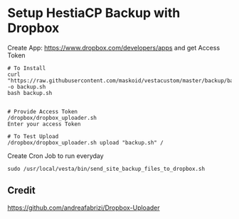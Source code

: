 # Setup HestiaCP Backup with Dropbox

Create App: https://www.dropbox.com/developers/apps and get Access Token

```
# To Install
curl "https://raw.githubusercontent.com/maskoid/vestacustom/master/backup/backup.sh" -o backup.sh
bash backup.sh


# Provide Access Token
/dropbox/dropbox_uploader.sh
Enter your access Token

# To Test Upload 
/dropbox/dropbox_uploader.sh upload "backup.sh" /
```

Create Cron Job to run everyday 

```
sudo /usr/local/vesta/bin/send_site_backup_files_to_dropbox.sh
```

## Credit
https://github.com/andreafabrizi/Dropbox-Uploader
